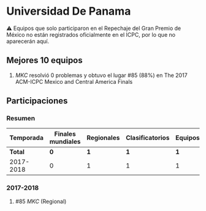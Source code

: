 # Universidad De Panama

:warning: Equipos que solo participaron en el Repechaje del Gran Premio de México no están registrados oficialmente en el ICPC, por lo que no aparecerán aquí.

## Mejores 10 equipos

1. _MKC_ resolvió 0 problemas y obtuvo el lugar #85 (88%) en The 2017 ACM-ICPC Mexico and Central America Finals

## Participaciones

### Resumen

| Temporada | Finales mundiales | Regionales | Clasificatorios | Equipos |
| --- | --- | --- | --- | --- |
| **Total** | **0** | **1** | **1** | **1** |
| 2017-2018 | 0 | 1 | 1 | 1 |

### 2017-2018

1. #85 _MKC_ (Regional)



